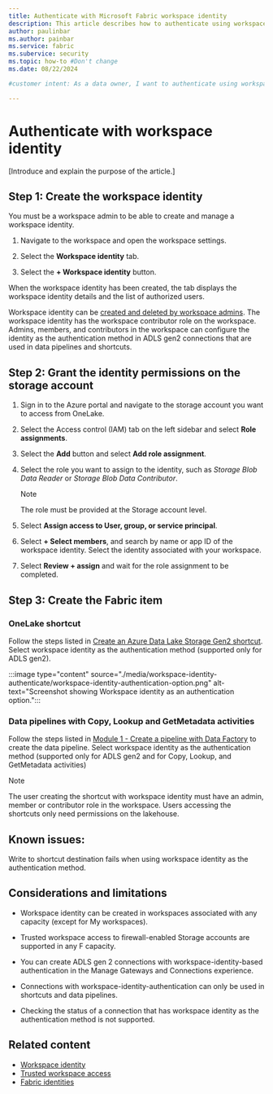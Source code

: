 ```yaml
---
title: Authenticate with Microsoft Fabric workspace identity
description: This article describes how to authenticate using workspace identity. 
author: paulinbar
ms.author: painbar
ms.service: fabric
ms.subervice: security
ms.topic: how-to #Don't change
ms.date: 08/22/2024

#customer intent: As a data owner, I want to authenticate using workspace identity so that my Fabric items can connect with data sources securely.

---
```


# Authenticate with workspace identity

[Introduce and explain the purpose of the article.]

<!-- Required: Introductory paragraphs (no heading)

Write a brief introduction that can help the user
determine whether the article is relevant for them
and to describe the task the article covers.

-->

## Step 1: Create the workspace identity

You must be a workspace admin to be able to create and manage a workspace identity. 

1. Navigate to the workspace and open the workspace settings.

1. Select the **Workspace identity** tab.

1. Select the **+ Workspace identity** button.

When the workspace identity has been created, the tab displays the workspace identity details and the list of authorized users.

Workspace identity can be [created and deleted by workspace admins](/fabric/security/workspace-identity). The workspace identity has the workspace contributor role on the workspace. Admins, members, and contributors in the workspace can configure the identity as the authentication method in ADLS gen2 connections that are used in data pipelines and shortcuts.

## Step 2: Grant the identity permissions on the storage account

1. Sign in to the Azure portal and navigate to the storage account you want to access from OneLake.

1. Select the Access control (IAM) tab on the left sidebar and select **Role assignments**.

1. Select the **Add** button and select **Add role assignment**.

1. Select the role you want to assign to the identity, such as *Storage Blob Data Reader* or *Storage Blob Data Contributor*.

    > [!NOTE]
    > The role must be provided at the Storage account level.

1. Select **Assign access to User, group, or service principal**.

1. Select **+ Select members**, and search by name or app ID of the workspace identity. Select the identity associated with your workspace.

1. Select **Review + assign** and wait for the role assignment to be completed.

## Step 3: Create the Fabric item

### OneLake shortcut

Follow the steps listed in [Create an Azure Data Lake Storage Gen2 shortcut](../onelake/create-adls-shortcut.md#create-a-shortcut). Select workspace identity as the authentication method (supported only for ADLS gen2).

:::image type="content" source="./media/workspace-identity-authenticate/workspace-identity-authentication-option.png" alt-text="Screenshot showing Workspace identity as an authentication option.":::

### Data pipelines with Copy, Lookup and GetMetadata activities

Follow the steps listed in [Module 1 - Create a pipeline with Data Factory](../data-factory/tutorial-end-to-end-pipeline.md) to create the data pipeline. Select workspace identity as the authentication method (supported only for ADLS gen2 and for Copy, Lookup, and GetMetadata activities)

> [!NOTE]
> The user creating the shortcut with workspace identity must have an admin, member or contributor role in the workspace. Users accessing the shortcuts only need permissions on the lakehouse.

## Known issues:

Write to shortcut destination fails when using workspace identity as the authentication method.

## Considerations and limitations

* Workspace identity can be created in workspaces associated with any capacity (except for My workspaces).

* Trusted workspace access to firewall-enabled Storage accounts are supported in any F capacity.

* You can create ADLS gen 2 connections with workspace-identity-based authentication in the Manage Gateways and Connections experience.

* Connections with workspace-identity-authentication can only be used in shortcuts and data pipelines.

* Checking the status of a connection that has workspace identity as the authentication method is not supported.

## Related content

* [Workspace identity](./workspace-identity.md)
* [Trusted workspace access](security-trusted-workspace-access.md)
* [Fabric identities](../admin/fabric-identities-manage.md)